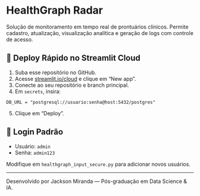 
# HealthGraph Radar

Solução de monitoramento em tempo real de prontuários clínicos. Permite cadastro, atualização, visualização analítica e geração de logs com controle de acesso.

## 🚀 Deploy Rápido no Streamlit Cloud

1. Suba esse repositório no GitHub.
2. Acesse [streamlit.io/cloud](https://streamlit.io/cloud) e clique em “New app”.
3. Conecte ao seu repositório e branch principal.
4. Em `secrets`, insira:

```
DB_URL = "postgresql://usuario:senha@host:5432/postgres"
```

5. Clique em “Deploy”.

## 🔐 Login Padrão
- Usuário: `admin`
- Senha: `admin123`

Modifique em `healthgraph_input_secure.py` para adicionar novos usuários.

---

Desenvolvido por Jackson Miranda — Pós-graduação em Data Science & IA.
